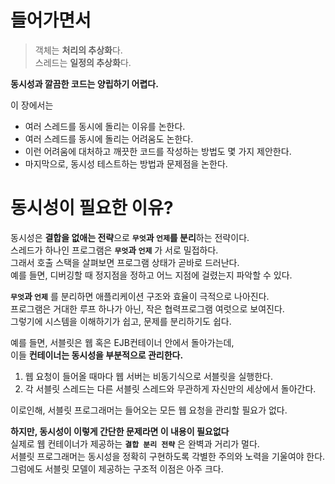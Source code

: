 # 들어가면서 
> 객체는 **처리의 추상화**다.     
> 스레드는 **일정의 추상화**다.         
       
**동시성과 깔끔한 코드는 양립하기 어렵다.**      
     
이 장에서는      
* 여러 스레드를 동시에 돌리는 이유를 논한다.        
* 여러 스레드를 동시에 돌리는 어려움도 논한다.          
* 이런 어려움에 대처하고 깨끗한 코드를 작성하는 방법도 몇 가지 제안한다.     
* 마지막으로, 동시성 테스트하는 방법과 문제점을 논한다.        
   
# 동시성이 필요한 이유?   
동시성은 **결합을 없애는 전략**으로 **`무엇`과 `언제`를 분리**하는 전략이다.               
스레드가 하나인 프로그램은 **`무엇`과 `언제`** 가 서로 밀접하다.            
그래서 호출 스택을 살펴보면 프로그램 상태가 곧바로 드러난다.          
예를 들면, 디버깅할 때 정지점을 정하고 어느 지점에 걸렸는지 파악할 수 있다.          
        
**`무엇`과 `언제`** 를 분리하면 애플리케이션 구조와 효율이 극적으로 나아진다.            
프로그램은 거대한 루프 하나가 아닌, 작은 협력프로그램 여럿으로 보여진다.             
그렇기에 시스템을 이해하기가 쉽고, 문제를 분리하기도 쉽다.         
      
예를 들면, 서블릿은 웹 혹은 EJB컨테이너 안에서 돌아가는데,      
이들 **컨테이너는 동시성을 부분적으로 관리한다.**        
     
1. 웹 요청이 들어올 때마다 웹 서버는 비동기식으로 서블릿을 실행한다.     
2. 각 서블릿 스레드는 다른 서블릿 스레드와 무관하게 자신만의 세상에서 돌아간다.     
         
이로인해, 서블릿 프로그래머는 들어오는 모든 웹 요청을 관리할 필요가 없다.   
    
**하지만, 동시성이 이렇게 간단한 문제라면 이 내용이 필요없다**            
실제로 웹 컨테이너가 제공하는 **`결합 분리 전략`** 은 완벽과 거리가 멀다.            
서블릿 프로그래머는 동시성을 정확히 구현하도록 각별한 주의와 노력을 기울여야 한다.      
그럼에도 서블릿 모델이 제공하는 구조적 이점은 아주 크다.         

   
   
